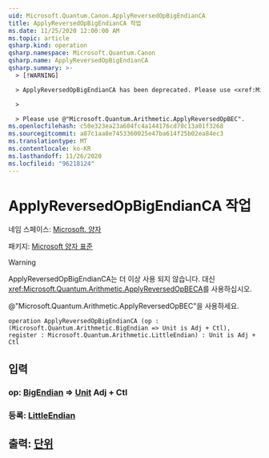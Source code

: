 ```yaml
---
uid: Microsoft.Quantum.Canon.ApplyReversedOpBigEndianCA
title: ApplyReversedOpBigEndianCA 작업
ms.date: 11/25/2020 12:00:00 AM
ms.topic: article
qsharp.kind: operation
qsharp.namespace: Microsoft.Quantum.Canon
qsharp.name: ApplyReversedOpBigEndianCA
qsharp.summary: >-
  > [!WARNING]

  > ApplyReversedOpBigEndianCA has been deprecated. Please use <xref:Microsoft.Quantum.Arithmetic.ApplyReversedOpBECA> instead.

  >

  > Please use @"Microsoft.Quantum.Arithmetic.ApplyReversedOpBEC".
ms.openlocfilehash: c50e323ea23a604fc4a144176cd70c13a01f3268
ms.sourcegitcommit: a87c1aa8e7453360025e47ba614f25b02ea84ec3
ms.translationtype: MT
ms.contentlocale: ko-KR
ms.lasthandoff: 11/26/2020
ms.locfileid: "96218124"
---
```

# <a name="applyreversedopbigendianca-operation"></a>ApplyReversedOpBigEndianCA 작업

네임 스페이스: [Microsoft. 양자](xref:Microsoft.Quantum.Canon)

패키지: [Microsoft 양자 표준](https://nuget.org/packages/Microsoft.Quantum.Standard)


> [!WARNING]
> ApplyReversedOpBigEndianCA는 더 이상 사용 되지 않습니다. 대신 <xref:Microsoft.Quantum.Arithmetic.ApplyReversedOpBECA>를 사용하십시오.
>
> @"Microsoft.Quantum.Arithmetic.ApplyReversedOpBEC"을 사용하세요.



```qsharp
operation ApplyReversedOpBigEndianCA (op : (Microsoft.Quantum.Arithmetic.BigEndian => Unit is Adj + Ctl), register : Microsoft.Quantum.Arithmetic.LittleEndian) : Unit is Adj + Ctl
```


## <a name="input"></a>입력

### <a name="op--bigendian--unit--is-adj--ctl"></a>op: [BigEndian](xref:Microsoft.Quantum.Arithmetic.BigEndian) => [Unit](xref:microsoft.quantum.lang-ref.unit) Adj + Ctl




### <a name="register--littleendian"></a>등록: [LittleEndian](xref:Microsoft.Quantum.Arithmetic.LittleEndian)





## <a name="output--unit"></a>출력: [단위](xref:microsoft.quantum.lang-ref.unit)

